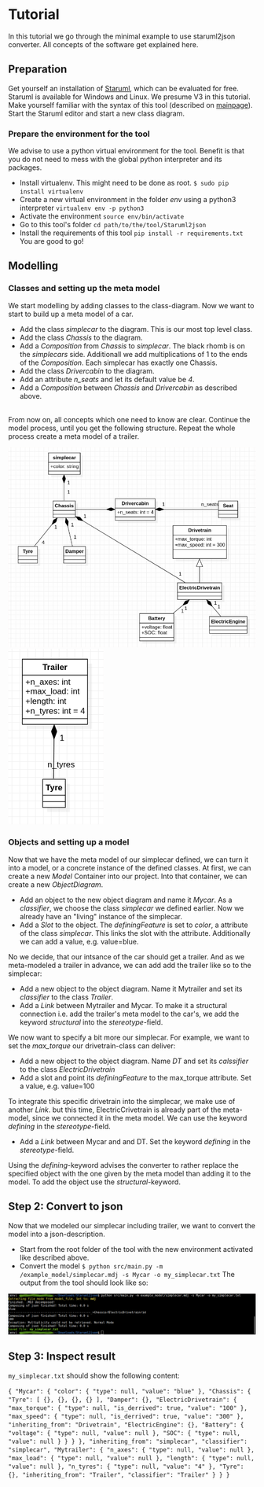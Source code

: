 # Tutorial 

In this tutorial we go through the minimal example to use staruml2json converter. All concepts of the software get explained here.

## Preparation
Get yourself an installation of [Staruml](http://staruml.io/), which can be evaluated for free. Staruml is available for Windows and Linux. We presume V3 in this tutorial. <br>
Make yourself familiar with the syntax of this tool (described on [mainpage](https://github.com/TUMFTM/Staruml2json)).
Start the Staruml editor and start a new class diagram.

### Prepare the environment for the tool
We advise to use a python virtual environment for the tool. Benefit is that you do not need to mess with the global python interpreter and its packages. 
* Install virtualenv. This might need to be done as root. `$ sudo pip install virtualenv`
* Create a new virtual environment in the folder *env* using a python3 interpreter `virtualenv env -p python3`
* Activate the environment `source env/bin/activate`
* Go to this tool's folder `cd path/to/the/tool/Staruml2json`
* Install the requirements of this tool `pip install -r requirements.txt`
You are good to go!

## Modelling
### Classes and setting up the meta model
We start modelling by adding classes to the class-diagram. Now we want to start to build up a meta model of a car.
* Add the class *simplecar* to the diagram. This is our most top level class.
* Add the class *Chassis* to the diagram.
* Add a *Composition* from *Chassis* to *simplecar*. The black rhomb is on the *simplecars* side. Additionall we add multiplications of 1 to the ends of the *Composition*. Each simplecar has exactly one Chassis.
* Add the class *Drivercabin* to the diagram.
* Add an attribute *n_seats* and let its default value be *4*.
* Add a *Composition* between *Chassis* and *Drivercabin* as described above.

<br/>
From now on, all concepts which one need to know are clear. Continue the model process, until you get the following structure. Repeat the whole process create a meta model of a trailer. 

![simple_car_meta_model](simple_car_meta_model.png) 
![trailer](trailer_meta_model.png)

### Objects and setting up a model
Now that we have the meta model of our simplecar defined, we can turn it into a model, or a concrete instance of the defined classes. At first, we can create a new *Model* Container into our project. Into that container, we can create a new *ObjectDiagram*.

* Add an object to the new object diagram and name it  *Mycar*. As a *classifier*, we choose the class *simplecar* we defined earlier. Now we already have an "living" instance of the simplecar.
* Add a *Slot* to the object. The *definingFeature* is set to *color*, a attribute of the class *simplecar*. This links the slot with the attribute. Additionally we can add a value, e.g. value=blue.

No we decide, that our intsance of the car should get a trailer. And as we meta-modeled a trailer in advance, we can add add the trailer like so to the simplecar:
* Add a new object to the object diagram. Name it Mytrailer and set its *classifier* to the class *Trailer*.
* Add a *Link* between Mytrailer and Mycar. To make it a structural connection i.e. add the trailer's meta model to the car's, we add the keyword *structural* into the *stereotype*-field.

We now want to specify a bit more our simplecar. For example, we want to set the *max_torque* our drivetrain-class can deliver:
* Add a new object to the object diagram. Name *DT* and set its *calssifier* to the class *ElectricDrivetrain*
* Add a slot and point its *definingFeature* to the max_torque attribute. Set a value, e.g. value=100

To integrate this specific drivetrain into the simplecar, we make use of another *Link*. but this time, ElectricCrivetrain is already part of the meta-model, since we connected it in the meta model. We can use the keyword *defining* in the *stereotype*-field.
* Add a *Link* between Mycar and and DT. Set the keyword *defining* in the *stereotype*-field.

Using the *defining*-keyword advises the converter to rather replace the specified object with the one given by the meta model than adding it to the model. To add the object use the *structural*-keyword.

## Step 2: Convert to json
Now that we modeled our simplecar including trailer, we want to convert the model into a json-description.
* Start from the root folder of the tool with the new environment activated like described above.
* Convert the model `$ python src/main.py -m /example_model/simplecar.mdj -s Mycar -o my_simplecar.txt`
The output from the tool should look like so:

![output](output.png)

## Step 3: Inspect result
`my_simplecar.txt` should show the following content:

`{
  "Mycar": {
    "color": {
      "type": null,
      "value": "blue"
    },
    "Chassis": {
      "Tyre": [
        {},
        {},
        {},
        {}
      ],
      "Damper": {},
      "ElectricDrivetrain": {
        "max_torque": {
          "type": null,
          "is_derrived": true,
          "value": "100"
        },
        "max_speed": {
          "type": null,
          "is_derrived": true,
          "value": "300"
        },
        "inheriting_from": "Drivetrain",
        "ElectricEngine": {},
        "Battery": {
          "voltage": {
            "type": null,
            "value": null
          },
          "SOC": {
            "type": null,
            "value": null
          }
        }
      }
    },
    "inheriting_from": "simplecar",
    "classifier": "simplecar",
    "Mytrailer": {
      "n_axes": {
        "type": null,
        "value": null
      },
      "max_load": {
        "type": null,
        "value": null
      },
      "length": {
        "type": null,
        "value": null
      },
      "n_tyres": {
        "type": null,
        "value": "4"
      },
      "Tyre": {},
      "inheriting_from": "Trailer",
      "classifier": "Trailer"
    }
  }
}`